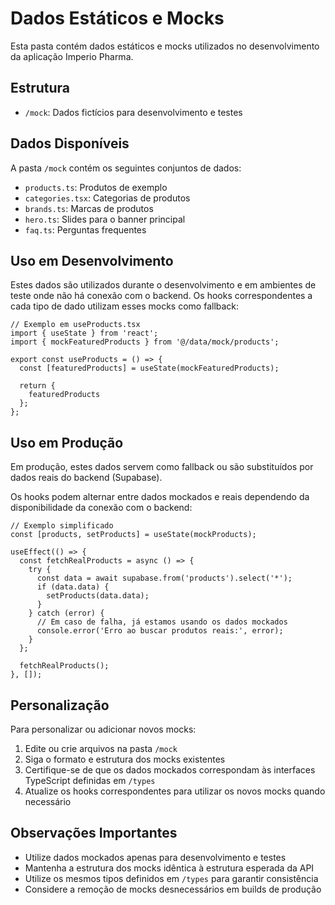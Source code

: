 
# Dados Estáticos e Mocks

Esta pasta contém dados estáticos e mocks utilizados no desenvolvimento da aplicação Imperio Pharma.

## Estrutura

- `/mock`: Dados fictícios para desenvolvimento e testes

## Dados Disponíveis

A pasta `/mock` contém os seguintes conjuntos de dados:

- `products.ts`: Produtos de exemplo
- `categories.tsx`: Categorias de produtos
- `brands.ts`: Marcas de produtos
- `hero.ts`: Slides para o banner principal
- `faq.ts`: Perguntas frequentes

## Uso em Desenvolvimento

Estes dados são utilizados durante o desenvolvimento e em ambientes de teste onde não há conexão com o backend. Os hooks correspondentes a cada tipo de dado utilizam esses mocks como fallback:

```tsx
// Exemplo em useProducts.tsx
import { useState } from 'react';
import { mockFeaturedProducts } from '@/data/mock/products';

export const useProducts = () => {
  const [featuredProducts] = useState(mockFeaturedProducts);
  
  return {
    featuredProducts
  };
};
```

## Uso em Produção

Em produção, estes dados servem como fallback ou são substituídos por dados reais do backend (Supabase).

Os hooks podem alternar entre dados mockados e reais dependendo da disponibilidade da conexão com o backend:

```tsx
// Exemplo simplificado
const [products, setProducts] = useState(mockProducts);

useEffect(() => {
  const fetchRealProducts = async () => {
    try {
      const data = await supabase.from('products').select('*');
      if (data.data) {
        setProducts(data.data);
      }
    } catch (error) {
      // Em caso de falha, já estamos usando os dados mockados
      console.error('Erro ao buscar produtos reais:', error);
    }
  };
  
  fetchRealProducts();
}, []);
```

## Personalização

Para personalizar ou adicionar novos mocks:

1. Edite ou crie arquivos na pasta `/mock`
2. Siga o formato e estrutura dos mocks existentes
3. Certifique-se de que os dados mockados correspondam às interfaces TypeScript definidas em `/types`
4. Atualize os hooks correspondentes para utilizar os novos mocks quando necessário

## Observações Importantes

- Utilize dados mockados apenas para desenvolvimento e testes
- Mantenha a estrutura dos mocks idêntica à estrutura esperada da API
- Utilize os mesmos tipos definidos em `/types` para garantir consistência
- Considere a remoção de mocks desnecessários em builds de produção
